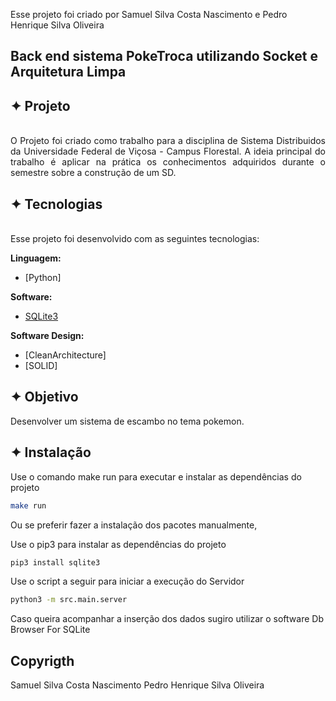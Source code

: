 Esse projeto foi criado por Samuel Silva Costa Nascimento e Pedro Henrique Silva Oliveira

## Back end sistema PokeTroca utilizando Socket e Arquitetura Limpa

## ✦ Projeto
<br>
<div style="text-align: justify">
O Projeto foi criado como trabalho para a disciplina de Sistema Distribuidos da Universidade Federal de Viçosa - Campus Florestal. A ideia principal do trabalho é aplicar na prática os conhecimentos adquiridos durante o semestre sobre a construção de um SD.
</div>

## ✦ Tecnologias
<br>
<div style="text-align: justify">
Esse projeto foi desenvolvido com as seguintes tecnologias:

**Linguagem:**
- [Python]

**Software:**
- [SQLite3](https://www.sqlite.org/index.html)

**Software Design:**
- [CleanArchitecture]
- [SOLID]
</div>

## ✦ Objetivo

Desenvolver um sistema de escambo no tema pokemon.

## ✦ Instalação

Use o comando make run para executar e instalar as dependências do projeto

```bash
make run
```

Ou se preferir fazer a instalação dos pacotes manualmente,

Use o pip3 para instalar as dependências do projeto

```bash
pip3 install sqlite3
```

Use o script a seguir para iniciar a execução do Servidor

```bash
python3 -m src.main.server
```

Caso queira acompanhar a inserção dos dados sugiro utilizar o software Db Browser For SQLite

## Copyrigth
Samuel Silva Costa Nascimento
Pedro Henrique Silva Oliveira 
